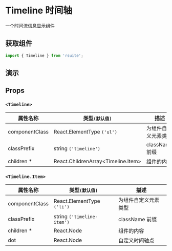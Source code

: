 # Timeline 时间轴

一个时间流信息显示组件

## 获取组件

```js
import { Timeline } from 'rsuite';
```

## 演示

<!--{demo}-->

## Props

### `<Timeline>`

| 属性名称       | 类型`(默认值)`                           | 描述                 |
| -------------- | ---------------------------------------- | -------------------- |
| componentClass | React.ElementType `('ul')`               | 为组件自定义元素类型 |
| classPrefix    | string `('timeline')`                    | className 前缀       |
| children \*    | React.ChildrenArray&lt;Timeline.Item&gt; | 组件的内容           |

### `<Timeline.Item>`

| 属性名称       | 类型`(默认值)`             | 描述                 |
| -------------- | -------------------------- | -------------------- |
| componentClass | React.ElementType `('li')` | 为组件自定义元素类型 |
| classPrefix    | string `('timeline-item')` | className 前缀       |
| children \*    | React.Node                 | 组件的内容           |
| dot            | React.Node                 | 自定义时间轴点       |
